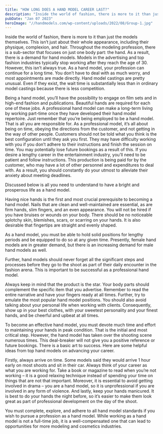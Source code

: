 ```yaml
---
title: "HOW LONG DOES A HAND MODEL CAREER LAST?"
description: "Inside the world of fashion, there is more to it than just the models themselves. This isn’t just about their whole appearance, including their physique, complexion, and hair. Throughout the modeling profession, there is a sub-sector that focuses on just one body part: the hand. As a result, there is a demand for hand models. Models in the advertising and top fashion industries typically stop working after they reach the age of 30. However, this isn’t always true. As a hand model, your profession can continue for a long time. You don’t have to deal with as much worry, and most appointments are made directly. Hand model castings are pretty unusual. Even if they exist, the wait time is substantially less than in ordinary model castings because there is less competition."
pubDate: "Jan 07 2023"
heroImage: "//handmodels.com/wp-content/uploads/2022/08/Group-1.jpg"
---
```

Inside the world of fashion, there is more to it than just the models themselves. This isn’t just about their whole appearance, including their physique, complexion, and hair. Throughout the modeling profession, there is a sub-sector that focuses on just one body part: the hand. As a result, there is a demand for hand models. Models in the advertising and top fashion industries typically stop working after they reach the age of 30. However, this isn’t always true. As a hand model, your profession can continue for a long time. You don’t have to deal with as much worry, and most appointments are made directly. Hand model castings are pretty unusual. Even if they exist, the wait time is substantially less than in ordinary model castings because there is less competition.

Being a hand model, you’ll have the possibility to engage on film sets and in high-end fashion and publications. Beautiful hands are required for each one of these jobs. A professional hand model can make a long-term living by working part-time once they have developed their hand model repertoire. Just remember that you’re being employed to be a hand model. That is all you are responsible for. As a professional model, it’s all about being on time, obeying the directions from the customer, and not getting in the way of other people. Customers should not be told what you think is the best configuration until they ask you first. They may have difficulty working with you if you don’t adhere to their instructions and finish the session on time. You may potentially lose future bookings as a result of this. If you desire a lengthy career in the entertainment industry, you’ll need to be patient and follow instructions. This production is being paid for by the customer, who may have a lot of other personnel and expenditures to deal with. As a result, you should constantly do your utmost to alleviate their anxiety about meeting deadlines.

Discussed below is all you need to understand to have a bright and prosperous life as a hand model.

Having nice hands is the first and most crucial prerequisite to becoming a hand model. Nails that are clean and well-maintained are essential, as are firm hands, slim fingers, and an even appearance. You will not be hired if you have bruises or wounds on your body. There should be no noticeable splotchy skin, blemishes, scars, or scarring on your hands. It is also desirable that fingertips are straight and evenly shaped.

As a hand model, you must be able to hold solid positions for lengthy periods and be equipped to do so at any given time. Presently, female hand models are in greater demand, but there is an increasing demand for male hand models as well.

Further, hand models should never forget all the significant steps and processes before they go to the shoot as part of their daily encounter in the fashion arena. This is important to be successful as a professional hand model.

Always keep in mind that the product is the star. Your body parts should complement the specific item that you advertise. Remember to read the entire narrative and have your fingers ready at all times. Further, try to emulate the most popular hand model positions. You should also avoid talking about your personal life when working with clients. Consequently, show up in your best clothes, with your sweetest personality and your finest hands, and be cheerful and upbeat at all times.

To become an effective hand model, you must devote much time and effort to maintaining your hands in peak condition. That is the initial and most critical step. However, the hand model has taken over the shooting scene numerous times. This deal-breaker will not give you a positive reference or future bookings. There is a basic art to success. Here are some helpful ideas from top hand models on advancing your career.

Firstly, always arrive on time. Some models said they would arrive 1 hour early on most shoots and sit in their car. Always think of your career as what you are working for. Take a book or magazine to read when you’re not working – it is a good relaxing technique instead of spending your time on things that are not that important. Moreover, it is essential to avoid getting involved in drama – you are a hand model, so it is unprofessional if you are involved in any form of violence. And lastly, keep your hands manicured. It is best to do your hands the night before, so it’s easier to make them look great as part of professional development on the day of the shoot.

You must complete, explore, and adhere to all hand model standards if you wish to pursue a profession as a hand model. While working as a hand model is not a full-time job, it is a well-compensated one that can lead to opportunities for more modeling and cosmetics industries.

